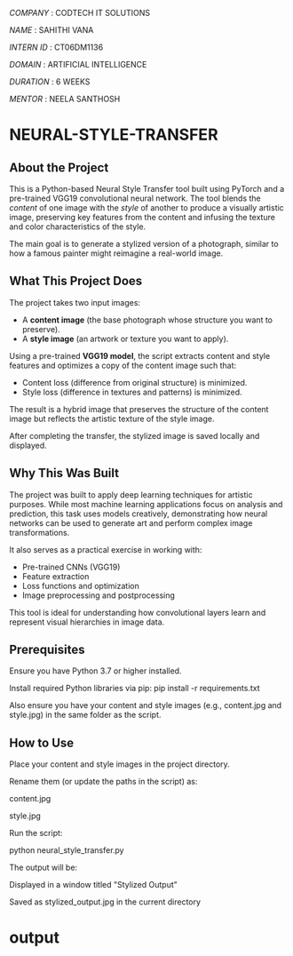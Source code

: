 *COMPANY*   : CODTECH IT SOLUTIONS

*NAME*      : SAHITHI VANA

*INTERN ID* : CT06DM1136

*DOMAIN*    : ARTIFICIAL INTELLIGENCE

*DURATION*  : 6 WEEKS

*MENTOR*    : NEELA SANTHOSH


# NEURAL-STYLE-TRANSFER

## About the Project

This is a Python-based Neural Style Transfer tool built using PyTorch and a pre-trained VGG19 convolutional neural network. The tool blends the *content* of one image with the *style* of another to produce a visually artistic image, preserving key features from the content and infusing the texture and color characteristics of the style.

The main goal is to generate a stylized version of a photograph, similar to how a famous painter might reimagine a real-world image.

## What This Project Does

The project takes two input images:
- A **content image** (the base photograph whose structure you want to preserve).
- A **style image** (an artwork or texture you want to apply).

Using a pre-trained **VGG19 model**, the script extracts content and style features and optimizes a copy of the content image such that:
- Content loss (difference from original structure) is minimized.
- Style loss (difference in textures and patterns) is minimized.

The result is a hybrid image that preserves the structure of the content image but reflects the artistic texture of the style image.

After completing the transfer, the stylized image is saved locally and displayed.

## Why This Was Built

The project was built to apply deep learning techniques for artistic purposes. While most machine learning applications focus on analysis and prediction, this task uses models creatively, demonstrating how neural networks can be used to generate art and perform complex image transformations.

It also serves as a practical exercise in working with:
- Pre-trained CNNs (VGG19)
- Feature extraction
- Loss functions and optimization
- Image preprocessing and postprocessing

This tool is ideal for understanding how convolutional layers learn and represent visual hierarchies in image data.

## Prerequisites

Ensure you have Python 3.7 or higher installed.

Install required Python libraries via pip:
pip install -r requirements.txt

Also ensure you have your content and style images (e.g., content.jpg and style.jpg) in the same folder as the script.

## How to Use
Place your content and style images in the project directory.

Rename them (or update the paths in the script) as:

content.jpg

style.jpg

Run the script:

python neural_style_transfer.py

The output will be:

Displayed in a window titled "Stylized Output"

Saved as stylized_output.jpg in the current directory

# output


